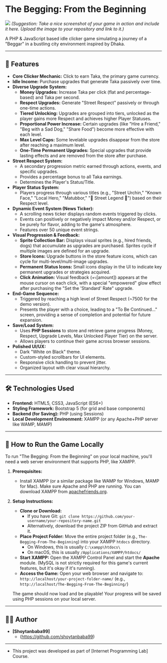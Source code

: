 # The Begging: From the Beginning

![](https://github.com/shoytanbaba99/The-Begging-From-The-Beginning/blob/e5e4daa662f01e08c8ffc2e01e90425e2ba0dbf5/Images/image.png)
*(Suggestion: Take a nice screenshot of your game in action and include it here. Upload the image to your repository and link to it.)*

A PHP & JavaScript based idle clicker game simulating a journey of a "Beggar" in a bustling city environment inspired by Dhaka.

---

## 🌟 Features

* **Core Clicker Mechanic:** Click to earn Taka, the primary game currency.
* **Idle Income:** Purchase upgrades that generate Taka passively over time.
* **Diverse Upgrade System:**
    * **Money Upgrades:** Increase Taka per click (flat and percentage-based) and Taka per second.
    * **Respect Upgrades:** Generate "Street Respect" passively or through one-time actions.
    * **Tiered Unlocking:** Upgrades are grouped into tiers, unlocked as the player gains more Respect and achieves higher Player Statuses.
    * **Proportional Power Increase:** Certain upgrades (like "Hire a Friend," "Beg with a Sad Dog," "Share Food") become more effective with each level.
    * **Max Level Caps:** Some levelable upgrades disappear from the store after reaching a maximum level.
    * **One-Time Permanent Upgrades:** Special upgrades that provide lasting effects and are removed from the store after purchase.
* **Street Respect System:**
    * A secondary progression metric earned through actions, events, and specific upgrades.
    * Provides a percentage bonus to all Taka earnings.
    * Determines the Player's Status/Title.
* **Player Status System:**
    * Players progress through various titles (e.g., "Street Urchin," "Known Face," "Local Hero," "Matubbor," "👑 Street Legend 👑") based on their Respect level.
* **Dynamic Event System (News Ticker):**
    * A scrolling news ticker displays random events triggered by clicks.
    * Events can positively or negatively impact Money and/or Respect, or be purely for flavor, adding to the game's atmosphere.
    * Features over 50 unique event strings.
* **Visual Progression & Feedback:**
    * **Sprite Collection Bar:** Displays visual sprites (e.g., hired friends, dogs) that accumulate as upgrades are purchased. Sprites cycle if multiple images are defined for an upgrade.
    * **Store Icons:** Upgrade buttons in the store feature icons, which can cycle for multi-level/multi-image upgrades.
    * **Permanent Status Icons:** Small icons display in the UI to indicate key permanent upgrades or strategies acquired.
    * **Click Animation:** Visual feedback (+৳[amount]) appears at the mouse cursor on each click, with a special "empowered" glow effect after purchasing the "Set the 'Standard' Rate" upgrade.
* **End-Game Sequence:**
    * Triggered by reaching a high level of Street Respect (~7500 for the demo version).
    * Presents the player with a choice, leading to a "To Be Continued..." screen, providing a sense of completion and potential for future expansion.
* **Save/Load System:**
    * Uses **PHP Sessions** to store and retrieve game progress (Money, Respect, Upgrade Levels, Max Unlocked Player Tier) on the server.
    * Allows players to continue their game across browser sessions.
* **Polished UI/UX:**
    * Dark "White on Black" theme.
    * Custom-styled scrollbars for UI elements.
    * Responsive click handling to prevent jitter.
    * Organized layout with clear visual hierarchy.

---

## 🛠️ Technologies Used

* **Frontend:** HTML5, CSS3, JavaScript (ES6+)
* **Styling Framework:** Bootstrap 5 (for grid and base components)
* **Backend (for Saving):** PHP (using Sessions)
* **Local Development Environment:** XAMPP (or any Apache+PHP server like WAMP, MAMP)

---

## 🚀 How to Run the Game Locally

To run "The Begging: From the Beginning" on your local machine, you'll need a web server environment that supports PHP, like XAMPP.

1.  **Prerequisites:**
    * Install XAMPP (or a similar package like WAMP for Windows, MAMP for Mac). Make sure Apache and PHP are running. You can download XAMPP from [apachefriends.org](https://www.apachefriends.org/).

2.  **Setup Instructions:**
    * **Clone or Download:**
        * If you have Git: `git clone https://github.com/your-username/your-repository-name.git`
        * Alternatively, download the project ZIP from GitHub and extract it.
    * **Place Project Folder:** Move the entire project folder (e.g., `The-Begging-From-The-Beginning`) into your XAMPP `htdocs` directory.
        * On Windows, this is usually `C:\xampp\htdocs\`
        * On macOS, this is usually `/Applications/XAMPP/htdocs/`
    * **Start XAMPP:** Open the XAMPP Control Panel and start the **Apache** module. (MySQL is not strictly required for this game's current features, but it's okay if it's running).
    * **Access the Game:** Open your web browser and navigate to:
        `http://localhost/your-project-folder-name/`
        (e.g., `http://localhost/The-Begging-From-The-Beginning/`)

    The game should now load and be playable! Your progress will be saved using PHP sessions on your local server.


---

## 🧑‍💻 Author

* **[Shoytanbaba99]**
    * (https://github.com/shoytanbaba99)

---

* This project was developed as part of [Internet Programming Lab] Course.
